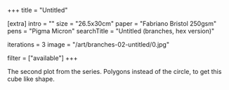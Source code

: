 +++
title = "Untitled"

[extra]
intro = ""
size = "26.5x30cm"
paper = "Fabriano Bristol 250gsm"
pens = "Pigma Micron"
searchTitle = "Untitled (branches, hex version)"

iterations = 3
image = "/art/branches-02-untitled/0.jpg"

filter = ["available"]
+++

The second plot from the series. Polygons instead of the circle, to get this cube like shape.
